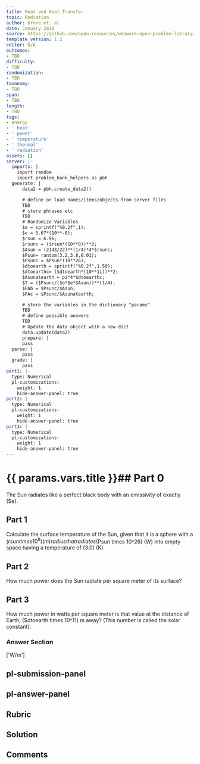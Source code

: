 ```yaml
---
title: Heat and Heat Transfer
topic: Radiation
author: Urone et. al
date: January 2018
source: https://github.com/open-resources/webwork-open-problem-library/tree/master/Contrib/BrockPhysics/College_Physics_Urone/14.Heat_and_Heat_Transfer/14-07.Radiation/NU_U17_14_07_008.pg
template_version: 1.2
editor: N/A
outcomes:
- TBD
difficulty:
- TBD
randomization:
- TBD
taxonomy:
- TBD
span:
- TBD
length:
- TBD
tags:
- energy
- ' heat'
- ' power'
- ' temperature'
- ' thermal'
- ' radiation'
assets: []
server: |-
  imports: |
    import random
    import problem_bank_helpers as pbh
  generate: |
      data2 = pbh.create_data2()

      # define or load names/items/objects from server files
      TBD
      # store phrases etc
      TBD
      # Randomize Variables
      $e = sprintf("%0.2f",1);
      $o = 5.67*(10**-8);
      $rsun = 6.96;
      $rsunc = ($rsun*(10**8))**2;
      $Asun = (2143/22)**(1/4)*4*$rsunc;
      $Psun= random(3.2,3.8,0.01);
      $Psunc = $Psun*(10**26);
      $dtoearth = sprintf("%0.2f",1.50);
      $dtoearthc= ($dtoearth*(10**11))**2;
      $Asunatearth = pi*4*$dtoearthc;
      $T = ($Psunc/($o*$e*$Asun))**(1/4);
      $PAb = $Psunc/$Asun;
      $PAc = $Psunc/$Asunatearth;

      # store the variables in the dictionary "params"
      TBD
      # define possible answers
      TBD
      # Update the data object with a new dict
      data.update(data2)
      prepare: |
      pass
  parse: |
      pass
  grade: |
      pass
part1: |-
  type: Numerical
  pl-customizations:
    weight: 1
    hide-answer-panel: true
part2: |-
  type: Numerical
  pl-customizations:
    weight: 1
    hide-answer-panel: true
part3: |-
  type: Numerical
  pl-customizations:
    weight: 1
    hide-answer-panel: true
---
```


# {{ params.vars.title }}## Part 0 
The Sun radiates like a perfect black body with an emissivity of exactly ($e). 
## Part 1 
Calculate the surface temperature of the Sun, given that it is a sphere with a ($rsun times 10^8) (m) radius that radiates ($Psun times 10^26) (W) into empty space having a temperature of (3.0) (K). 
## Part 2 
How much power does the Sun radiate per square meter of its surface? 
## Part 3 
How much power in watts per square meter is that value at the distance of Earth, ($dtoearth times 10^11) m away? (This number is called the solar constant). 


### Answer Section 
['W/m']

## pl-submission-panel 


## pl-answer-panel 


## Rubric 


## Solution 


## Comments 


